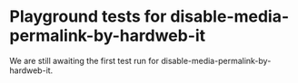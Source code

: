 # Playground tests for disable-media-permalink-by-hardweb-it
We are still awaiting the first test run for disable-media-permalink-by-hardweb-it.
